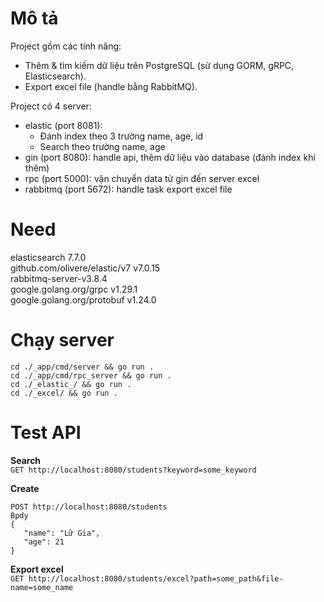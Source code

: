 # Mô tả
Project gồm các tính năng: 
- Thêm & tìm kiếm dữ liệu trên PostgreSQL (sử dụng GORM, gRPC, Elasticsearch). 
- Export excel file (handle bằng RabbitMQ).

Project có 4 server:
- elastic (port 8081): 
  + Đánh index theo 3 trường name, age, id
  + Search theo trường name, age
- gin (port 8080): handle api, thêm dữ liệu vào database (đánh index khi thêm)
- rpc (port 5000): vận chuyển data từ gin đến server excel
- rabbitmq (port 5672): handle task export excel file

# Need
elasticsearch 7.7.0 <br>
github.com/olivere/elastic/v7 v7.0.15 <br>
rabbitmq-server-v3.8.4 <br>
google.golang.org/grpc v1.29.1 <br>
google.golang.org/protobuf v1.24.0 <br>

# Chạy server
`cd ./_app/cmd/server && go run .`
<br>
`cd ./_app/cmd/rpc_server && go run .`
<br>
`cd ./_elastic_/ && go run .`
<br>
`cd ./_excel/ && go run .`

# Test API
**Search** <br>
`GET http://localhost:8080/students?keyword=some_keyword`

**Create** <br>
```
POST http://localhost:8080/students
Bpdy
{
   "name": "Lữ Gia",
   "age": 21
}
```

**Export excel** <br>
`GET http://localhost:8080/students/excel?path=some_path&file-name=some_name`

